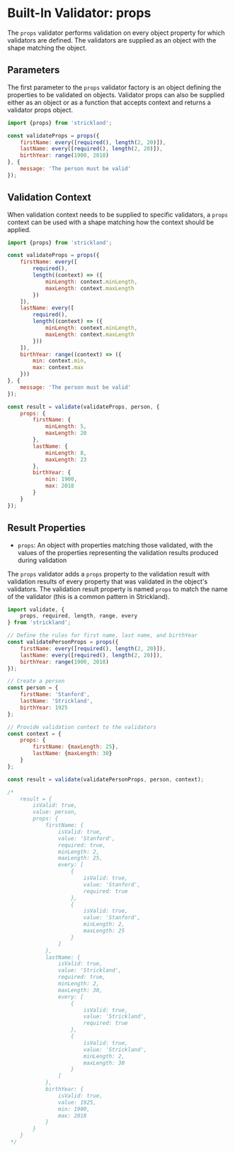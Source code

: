 # Built-In Validator: props

The `props` validator performs validation on every object property for which validators are defined. The validators are supplied as an object with the shape matching the object.

## Parameters

The first parameter to the `props` validator factory is an object defining the properties to be validated on objects. Validator props can also be supplied either as an object or as a function that accepts context and returns a validator props object.

``` jsx
import {props} from 'strickland';

const validateProps = props({
    firstName: every([required(), length(2, 20)]),
    lastName: every([required(), length(2, 20)]),
    birthYear: range(1900, 2018)
}, {
    message: 'The person must be valid'
});
```

## Validation Context

When validation context needs to be supplied to specific validators, a `props` context can be used with a shape matching how the context should be applied.

``` jsx
import {props} from 'strickland';

const validateProps = props({
    firstName: every([
        required(),
        length((context) => ({
            minLength: context.minLength,
            maxLength: context.maxLength
        })
    ]),
    lastName: every([
        required(),
        length((context) => ({
            minLength: context.minLength,
            maxLength: context.maxLength
        }))
    ]),
    birthYear: range((context) => ({
        min: context.min,
        max: context.max
    }))
}, {
    message: 'The person must be valid'
});

const result = validate(validateProps, person, {
    props: {
        firstName: {
            minLength: 5,
            maxLength: 20
        },
        lastName: {
            minLength: 8,
            maxLength: 23
        },
        birthYear: {
            min: 1900,
            max: 2018
        }
    }
});
```

## Result Properties

* `props`: An object with properties matching those validated, with the values of the properties representing the validation results produced during validation

The `props` validator adds a `props` property to the validation result with validation results of every property that was validated in the object's validators. The validation result property is named `props` to match the name of the validator (this is a common pattern in Strickland).


``` jsx
import validate, {
    props, required, length, range, every
} from 'strickland';

// Define the rules for first name, last name, and birthYear
const validatePersonProps = props({
    firstName: every([required(), length(2, 20)]),
    lastName: every([required(), length(2, 20)]),
    birthYear: range(1900, 2018)
});

// Create a person
const person = {
    firstName: 'Stanford',
    lastName: 'Strickland',
    birthYear: 1925
};

// Provide validation context to the validators
const context = {
    props: {
        firstName: {maxLength: 25},
        lastName: {maxLength: 30}
    }
};

const result = validate(validatePersonProps, person, context);

/*
    result = {
        isValid: true,
        value: person,
        props: {
            firstName: {
                isValid: true,
                value: 'Stanford',
                required: true,
                minLength: 2,
                maxLength: 25,
                every: [
                    {
                        isValid: true,
                        value: 'Stanford',
                        required: true
                    },
                    {
                        isValid: true,
                        value: 'Stanford',
                        minLength: 2,
                        maxLength: 25
                    }
                ]
            },
            lastName: {
                isValid: true,
                value: 'Strickland',
                required: true,
                minLength: 2,
                maxLength: 30,
                every: [
                    {
                        isValid: true,
                        value: 'Strickland',
                        required: true
                    },
                    {
                        isValid: true,
                        value: 'Strickland',
                        minLength: 2,
                        maxLength: 30
                    }
                ]
            },
            birthYear: {
                isValid: true,
                value: 1925,
                min: 1900,
                max: 2018
            }
        }
    }
 */
```
